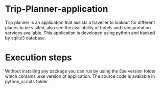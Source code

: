 # Trip-Planner-application
Trip planner is an application that assists a traveller to lookout for different places to be visited, also see the availability of hotels and transportation services available. This application is developed using python and backed by sqlite3 database.

# Execution steps
Without installing any package you can run by using the Exe version folder which contains .exe version of application.
The source code is available in python_scripts folder.
